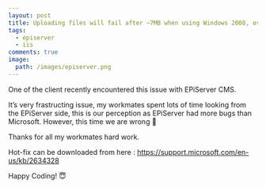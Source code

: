 ```yaml
---
layout: post
title: Uploading files will fail after ~7MB when using Windows 2008, over SSL, via a load balancer
tags:
  - episerver
  - iis
comments: true
image:
  path: /images/episerver.png
---
```


<!-- ![_config.yml]({{ site.baseurl }}/images/episerver.png) -->

One of the client recently encountered this issue with EPiServer CMS.

<!--more-->

It’s very frastructing issue, my workmates spent lots of time looking from the EPiServer side, this is our perception as EPiServer had more bugs than Microsoft. However, this time we are wrong 🙂

Thanks for all my workmates hard work.

Hot-fix can be downloaded from here : https://support.microsoft.com/en-us/kb/2634328

Happy Coding! 😇
